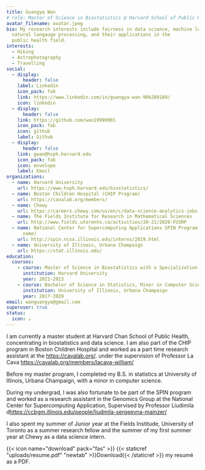 ```yaml
---
title: Guangya Wan
# role: Master of Science in Biostatistics @ Harvard School of Public Health
avatar_filename: avatar.jpeg
bio: My research interests include fairness in data science, machine learning,
  natural langauge processing, and their applications in the
  public health field.
interests:
  - Hiking
  - Astrophotography
  - Travelling
social:
  - display:
      header: false
    label: Linkedin
    icon_pack: fab
    link: https://www.linkedin.com/in/guangya-wan-90b289189/
    icon: linkedin
  - display:
      header: false
    link: https://github.com/wan19990901
    icon_pack: fab
    icon: github
    label: Github
  - display:
      header: false
    link: gwan@hsph.harvard.edu
    icon_pack: fab
    icon: envelope
    label: Email
organizations:
  - name: Harvard University
    url: https://www.hsph.harvard.edu/biostatistics/
  - name: Boston Children Hospital (CHIP Program)
    url: https://cavalab.org/members/
  - name: Chewy
    url: https://careers.chewy.com/us/en/c/data-science-analytics-jobs
  - name: The Fields Institute for Research in Mathematical Sciences
    url: http://www.fields.utoronto.ca/activities/20-21/2020-FUSRP
  - name: National Center for Supercomputing Applications SPIN Program (Used Wayne as my first
      name)
    url: http://spin.ncsa.illinois.edu/interns/2019.html  
  - name: University of Illinois, Urbana Champaign
    url: https://stat.illinois.edu/
education:
  courses:
    - course: Master of Science in Biostatistics with a Specialization in Data Science
      institution: Harvard University
      year: 2021-2023
    - course: Bachelor of Science in Statistics, Minor in Computer Science
      institution: University of Illinois, Urbana Champaign
      year: 2017-2020
email: wanguangya@gmail.com
superuser: true
status:
  icon: ☕️
---
```

<!--StartFragment-->

I am currently a master student at Harvard Chan School of Public Health, concentrating in biostatistics and data science.  I am also part of the CHIP program in Boston Children Hospital and worked as a part time research assistant at the <https://cavalab.org/>. under the supervision of Professor La Cava <https://cavalab.org/members/lacava-william/>

B﻿efore my master program, I completed my B.S. in statistics at University of Illinois, Urbana Champaign, with a minor in computer science. 

D﻿uring my undergrad, I was also fortunate to be part of the SPIN program and worked as a research assistant in the Genomics Group at the National Center for Supercomputing Application, Supervised by Professor Liudimila d<https://ccbgm.illinois.edu/people/liudmila-sergeevna-mainzer/>

I﻿ also spent my summer of Junior year at the Fields Institude, University of Toronto as a summer research fellow and the summer of my first summer year at Chewy as a data science intern.

<!--EndFragment-->

{{< icon name="download" pack="fas" >}} {{< staticref "uploads/resume.pdf" "newtab" >}}Download{{< /staticref >}} my resumé as a PDF.